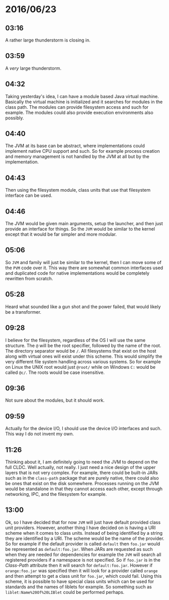 # 2016/06/23

## 03:16

A rather large thunderstorm is closing in.

## 03:59

A _very_ large thunderstorm.

## 04:32

Taking yesterday's idea, I can have a module based Java virtual machine.
Basically the virtual machine is initialized and it searches for modules in
the class path. The modules can provide filesystem access and such for example.
The modules could also provide execution environments also possibly.

## 04:40

The JVM at its base can be abstract, where implementations could implement
native CPU support and such. So for example process creation and memory
management is not handled by the JVM at all but by the implementation.

## 04:43

Then using the filesystem module, class units that use that filesystem
interface can be used.

## 04:46

The JVM would be given main arguments, setup the launcher, and then just
provide an interface for things. So the `JVM` would be similar to the kernel
except that it would be far simpler and more modular.

## 05:06

So `JVM` and family will just be similar to the kernel, then I can move some
of the `PVM` code over it. This way there are somewhat common interfaces used
and duplicated code for native implementations would be completely rewritten
from scratch.

## 05:28

Heard what sounded like a gun shot and the power failed, that would likely be
a transformer.

## 09:28

I believe for the filesystem, regardless of the OS I will use the same
structure. The `@` will be the root specifier, followed by the name of the
root. The directory separator would be `/`. All filesystems that exist on the
host along with virtual ones will exist under this scheme. This would simplify
the very different file system handling across various systems. So for
example on Linux the UNIX root would just `@root/` while on Windows `C:` would
be called `@c/`. The roots would be case insensitive.

## 09:36

Not sure about the modules, but it should work.

## 09:59

Actually for the device I/O, I should use the device I/O interfaces and such.
This way I do not invent my own.

## 11:26

Thinking about it, I am definitely going to need the JVM to depend on the full
CLDC. Well actually, not really. I just need a nice design of the upper layers
that is not very complex. For example, there could be built-in JARs such as
in the `class-path` package that are purely native, there could also be ones
that exist on the disk somewhere. Processes running on the JVM would be
standalone in that they cannot access each other, except through networking,
IPC, and the filesystem for example.

## 13:00

Ok, so I have decided that for now `JVM` will just have default provided class
unit providers. However, another thing I have decided on is having a URI
scheme when it comes to class units. Instead of being identified by a string
they are identified by a URI. The scheme would be the name of the provider.
So for example if the default provider is called `default` then `foo.jar`
would be represented as `default:foo.jar`. When JARs are requested as such
when they are needed for dependencies for example the `JVM` will search all
registered providers if a namespace is not specified. So if `foo.jar` is in
the _Class-Path_ attribute then it will search for `default:foo.jar`. However
if `orange:foo.jar` was specified then it will look for a provider called
`orange` and then attempt to get a class unit for `foo.jar`, which could fail.
Using this scheme, it is possible to have special class units which can be
used for standards and the names of liblets for example. So something such
as `liblet:Name%20Of%20LIBlet` could be performed perhaps.

